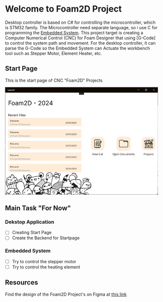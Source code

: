 # Welcome to Foam2D Project
Desktop controller is based on C# for controlling the microcontroller, which is STM32 family. The Microcontroller need separate language, so i use C for programming the [Embedded System](https://en.wikipedia.org/wiki/Embedded_system#:~:text=An%20embedded%20system%20is%20a,larger%20mechanical%20or%20electronic%20system.). This project target is creating a Computer Numerical Control (CNC) for Foam Designer that using [G-Code]  to control the system path and movement. For the desktop controller, it can parse the G-Code so the Embedded System can Actuate the workbench tool such as Stepper Motor, Element Heater, etc.
## Start Page 
This is the start page of CNC "Foam2D" Projects

![Start Page of Foam2D Project](https://github.com/vincentkenutama/Foam2D/blob/main/Assets/Images/Foam2D-StartPage.png)

## Main Task "For Now"
### Dekstop Application
- [ ] Creating Start Page
- [ ] Create the Backend for Startpage
### Embedded System
- [ ] Try to control the stepper motor
- [ ] Try to control the heating element

## Resources 
Find the design of the Foam2D Project's on Figma at [this link](https://www.figma.com/file/bwsyNmqDg4iBMsTNj4g5v5/Foam2D?type=design&node-id=0-1&mode=design&t=zmoELIWW1oH6JQ64-0) 
